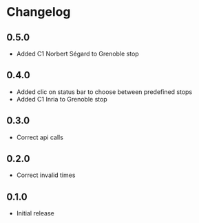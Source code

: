 # Changelog
## 0.5.0
- Added C1 Norbert Ségard to Grenoble stop
## 0.4.0
- Added clic on status bar to choose between predefined stops
- Added C1 Inria to Grenoble stop
## 0.3.0
- Correct api calls
## 0.2.0
- Correct invalid times
## 0.1.0
- Initial release